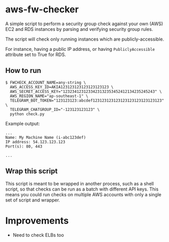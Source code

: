# aws-fw-checker

A simple script to perform a security group check against your own (AWS) EC2 and RDS instances by parsing and verifying security group rules.

The script will check only running instances which are publicly-accessible.

For instance, having a public IP address, or having `PubliclyAccessible` attribute set to True for RDS.

## How to run

```
$ FWCHECK_ACCOUNT_NAME=any-string \
  AWS_ACCESS_KEY_ID=AKIA123123123123123123123 \
  AWS_SECRET_ACCESS_KEY="1232341231233423132353452412134235245243" \
  AWS_REGION_NAME="ap-southeast-1" \
  TELEGRAM_BOT_TOKEN="123123123:abcdef123123123123123123123123123123" \
  TELEGRAM_CHATGROUP_ID="-123123123123" \
  python check.py
```

Example output:

```
...
Name: My Machine Name (i-abc123def)
IP address: 54.123.123.123
Port(s): 80, 443

...
```

## Wrap this script

This script is meant to be wrapped in another process, such as a shell script, so that checks can be run as a batch with different API keys. This means you could run checks on multiple AWS accounts with only a single set of script and wrapper.

# Improvements

- Need to check ELBs too
